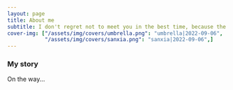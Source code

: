 ```yaml
---
layout: page
title: About me
subtitle: I don't regret not to meet you in the best time, because the best time to start after met you.
cover-img: ["/assets/img/covers/umbrella.png": "umbrella|2022-09-06", 
            "/assets/img/covers/sanxia.png": "sanxia|2022-09-06",]
---
```


### My story

On the way...
